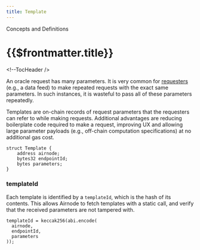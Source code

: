 ```yaml
---
title: Template
---
```


<TitleSpan>Concepts and Definitions</TitleSpan>

# {{$frontmatter.title}}

<VersionWarning/> <!--TocHeader /><TOC class="table-of-contents" :include-level="[2,3]" >

An oracle request has many parameters. It is very common for [requesters](requester.md) (e.g., a data feed) to make repeated requests with the exact same parameters. In such instances, it is wasteful to pass all of these parameters repeatedly.

Templates are on-chain records of request parameters that the requesters can refer to while making requests. Additional advantages are reducing boilerplate code required to make a request, improving UX and allowing large parameter payloads (e.g., off-chain computation specifications) at no additional gas cost.

```solidity
struct Template {
    address airnode;
    bytes32 endpointId;
    bytes parameters;
}
```

### templateId

Each template is identified by a `templateId`, which is the hash of its contents. This allows Airnode to fetch templates with a static call, and verify that the received parameters are not tampered with.

```solidity
templateId = keccak256(abi.encode(
  airnode,
  endpointId,
  parameters
));
```

